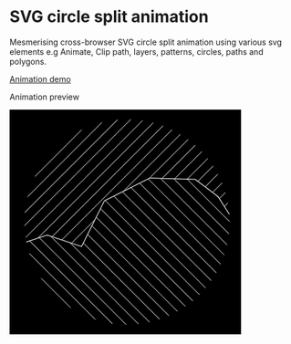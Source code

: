# SVG circle split animation
Mesmerising cross-browser SVG circle split animation using various svg elements e.g Animate, Clip path, layers, patterns, circles, paths and polygons.

[Animation demo](https://edindelan.github.io/svg-circle-split-animation/)


<p align="center">
    <p>Animation preview</p>
    <img width="406" height="394" src="https://raw.githubusercontent.com/edindelan/svg-circle-split-animation/master/assets/img/svg-circle-split-animation.gif"/>
</p>